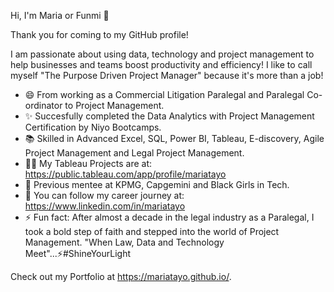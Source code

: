 Hi, I'm Maria or Funmi 👋

Thank you for coming to my GitHub profile! 

I am passionate about using data, technology and project management to help businesses and teams boost productivity and efficiency! I like to call myself "The Purpose Driven Project Manager" because it's more than a job!

* 😄 From working as a Commercial Litigation Paralegal and Paralegal Co-ordinator to Project Management.
* ✨ Succesfully completed the Data Analytics with Project Management Certification by Niyo Bootcamps.
* 📚 Skilled in Advanced Excel, SQL, Power BI, Tableau, E-discovery, Agile Project Management and Legal Project Management.
* 👨‍💻 My Tableau Projects are at: https://public.tableau.com/app/profile/mariatayo 
* 🌺 Previous mentee at KPMG, Capgemini and Black Girls in Tech.
* 🌱 You can follow my career journey at: https://www.linkedin.com/in/mariatayo
* ⚡ Fun fact: After almost a decade in the legal industry as a Paralegal, I took a bold step of faith and stepped into the world of Project Management. 
     "When Law, Data and Technology Meet"...⚡#ShineYourLight

Check out my Portfolio at https://mariatayo.github.io/.
<!--
**MariaTayo/MariaTayo** is a ✨ _special_ ✨ repository because its `README.md` (this file) appears on your GitHub profile.

Here are some ideas to get you started:

- 🔭 I’m currently working on ...
- 🌱 I’m currently learning ...
- 👯 I’m looking to collaborate on ...
- 🤔 I’m looking for help with ...
- 💬 Ask me about ...
- 📫 How to reach me: ...
- 😄 Pronouns: ...
- ⚡ Fun fact: ...
-->
